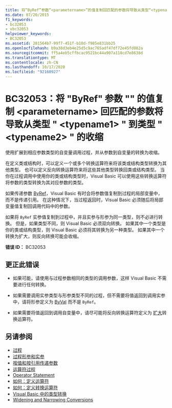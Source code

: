 ```yaml
---
title: 将“ByRef”参数“<parametername>”的值复制回匹配的参数将导致从类型“<typename1>”到类型“<typename2>”的收缩转换
ms.date: 07/20/2015
f1_keywords:
- bc32053
- vbc32053
helpviewer_keywords:
- BC32053
ms.assetid: 281564b7-99f7-451f-b10d-f985e831bb25
ms.openlocfilehash: b9a38d3eb4e25d5c9ac765adf47df72e45fd082a
ms.sourcegitcommit: ff5a4eb5cffbcac9521bc44a907a118cd7e8638d
ms.translationtype: MT
ms.contentlocale: zh-CN
ms.lasthandoff: 10/17/2020
ms.locfileid: "92160927"
---
```

# <a name="bc32053-copying-the-value-of-byref-parameter-parametername-back-to-the-matching-argument-narrows-from-type-typename1-to-type-typename2"></a>BC32053：将 "ByRef" 参数 "" 的值复制 \<parametername> 回匹配的参数将导致从类型 " \<typename1> " 到类型 " \<typename2> " 的收缩

使用扩展到相应参数类型的自变量调用过程，并从参数到自变量的转换为收缩。

 在定义类或结构时，可以定义一个或多个转换运算符来将该类或结构类型转换为其他类型。 也可以定义反向转换运算符来将这些其他类型转换回类或结构类型。 当你在过程调用中使用你的类或结构类型时，Visual Basic 可以使用这些转换运算符将参数的类型转换为其对应参数的类型。

 如果传递参数 [ByRef](../modifiers/byref.md)，Visual Basic 有时会将参数值复制到过程的局部变量中，而不是传递引用。 在这种情况下，当过程返回时，Visual Basic 必须随后将局部变量值复制回调用代码中的参数。

 如果将 `ByRef` 实参值复制到过程中，并且实参与形参为同一类型，则不必进行转换。 但是，如果类型不同，则 Visual Basic 必须双向转换。 如果其中一个类型是你的类或结构类型，则 Visual Basic 必须将其转换为另一种类型。 如果其中一个转换为扩大，则反向转换可能会收缩。

 **错误 ID：** BC32053

## <a name="to-correct-this-error"></a>更正此错误

- 如果可能，请使用与过程参数相同的类型的调用参数，这样 Visual Basic 不需要进行任何转换。

- 如果需要调用实参类型与形参类型不同的过程，但不需要将值返回到调用实参中，请将形参定义为 [ByVal](../modifiers/byval.md) 而不是 `ByRef`。

- 如果需要将值返回到调用自变量中，请尽可能将反向转换运算符定义为 [扩大](../modifiers/widening.md)转换运算符。

## <a name="see-also"></a>另请参阅

- [过程](../../programming-guide/language-features/procedures/index.md)
- [过程形参和实参](../../programming-guide/language-features/procedures/procedure-parameters-and-arguments.md)
- [按值和按引用传递参数](../../programming-guide/language-features/procedures/passing-arguments-by-value-and-by-reference.md)
- [运算符过程](../../programming-guide/language-features/procedures/operator-procedures.md)
- [Operator Statement](../statements/operator-statement.md)
- [如何：定义运算符](../../programming-guide/language-features/procedures/how-to-define-an-operator.md)
- [如何：定义转换运算符](../../programming-guide/language-features/procedures/how-to-define-a-conversion-operator.md)
- [Visual Basic 中的类型转换](../../programming-guide/language-features/data-types/type-conversions.md)
- [Widening and Narrowing Conversions](../../programming-guide/language-features/data-types/widening-and-narrowing-conversions.md)
